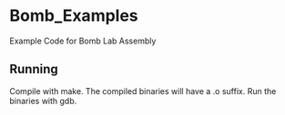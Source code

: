 # Bomb_Examples
Example Code for Bomb Lab Assembly

## Running
Compile with make. The compiled binaries will have a .o suffix. Run the binaries with gdb.
